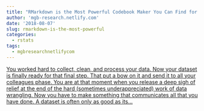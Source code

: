 ```yaml
---
title: "RMarkdown is the Most Powerful Codebook Maker You Can Find for Your Datasets"
author: 'mgb-research.netlify.com'
date: '2018-08-07'
slug: rmarkdown-is-the-most-powerful
categories:
  - rstats
tags:
  - mgbresearchnetlifycom
---
```


[You worked hard to collect, clean, and process your data. Now your dataset is finally ready for that final step. That put a bow on it and send it to all your colleagues phase. You are at that moment when you release a deep sigh of relief at the end of the hard (sometimes underappreciated) work of data wrangling. Now you have to make something that communicates all that you have done. A dataset is often only as good as its...<click to read more>](https://mgb-research.netlify.com/post/rmarkdown-is-the-most-powerful-codebook-maker-you-can-find-for-your-datasets/)

